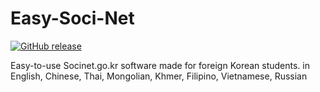 # Easy-Soci-Net
[![GitHub release](https://img.shields.io/github/release/eungangku/Easy-Soci-Net?include_prereleases=&sort=semver)](https://github.com/eungangku/Easy-Soci-Net/releases/)

Easy-to-use Socinet.go.kr software made for foreign Korean students. in English, Chinese, Thai, Mongolian, Khmer, Filipino, Vietnamese, Russian
